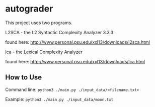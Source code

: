# autograder

This project uses two programs.

L2SCA - the L2 Syntactic Complexity Analyzer 3.3.3

found here: http://www.personal.psu.edu/xxl13/downloads/l2sca.html

lca - the Lexical Complexity Analyzer

found here: http://www.personal.psu.edu/xxl13/downloads/lca.html

## How to Use

Command line:
`python3 ./main.py ./input_data/<filename.txt>`

Example:
`python3 ./main.py ./input_data/moon.txt`

